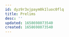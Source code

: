 ```yaml
---
id: dyz9r3xjpaym0k1luoc0flq
title: Prelims
desc: ''
updated: 1658698073540
created: 1658698073540
---
```

